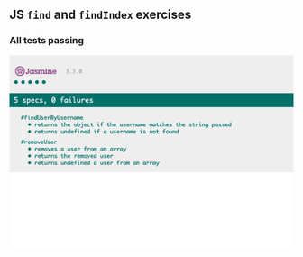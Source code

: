 ## JS `find` and `findIndex` exercises

### All tests passing

![passing tests)](js_find_findIndex_passing_tests.png)
